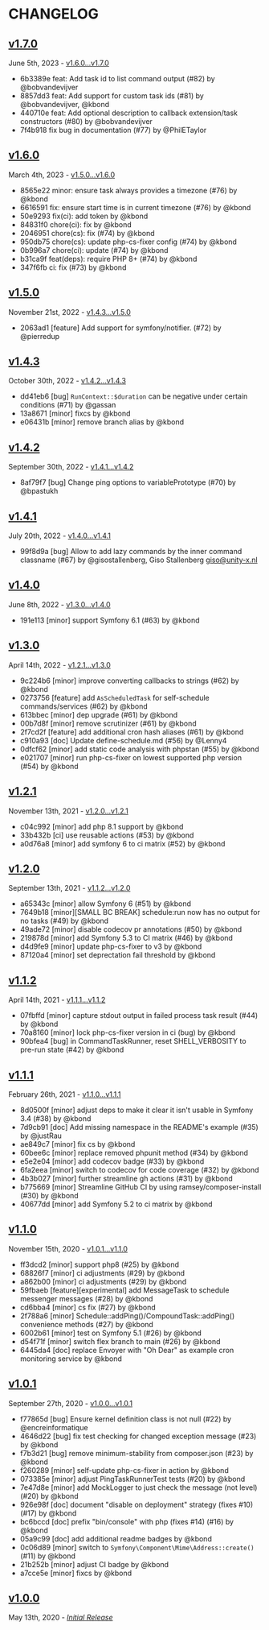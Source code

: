 # CHANGELOG

## [v1.7.0](https://github.com/zenstruck/schedule-bundle/releases/tag/v1.7.0)

June 5th, 2023 - [v1.6.0...v1.7.0](https://github.com/zenstruck/schedule-bundle/compare/v1.6.0...v1.7.0)

* 6b3389e feat: Add task id to list command output (#82) by @bobvandevijver
* 8857dd3 feat: Add support for custom task ids (#81) by @bobvandevijver, @kbond
* 440710e feat: Add optional description to callback extension/task constructors (#80) by @bobvandevijver
* 7f4b918 fix bug in documentation (#77) by @PhilETaylor

## [v1.6.0](https://github.com/zenstruck/schedule-bundle/releases/tag/v1.6.0)

March 4th, 2023 - [v1.5.0...v1.6.0](https://github.com/zenstruck/schedule-bundle/compare/v1.5.0...v1.6.0)

* 8565e22 minor: ensure task always provides a timezone (#76) by @kbond
* 6616591 fix: ensure start time is in current timezone (#76) by @kbond
* 50e9293 fix(ci): add token by @kbond
* 84831f0 chore(ci): fix by @kbond
* 2046951 chore(cs): fix (#74) by @kbond
* 950db75 chore(cs): update php-cs-fixer config (#74) by @kbond
* 0b996a7 chore(ci): update (#74) by @kbond
* b31ca9f feat(deps): require PHP 8+ (#74) by @kbond
* 347f6fb ci: fix (#73) by @kbond

## [v1.5.0](https://github.com/zenstruck/schedule-bundle/releases/tag/v1.5.0)

November 21st, 2022 - [v1.4.3...v1.5.0](https://github.com/zenstruck/schedule-bundle/compare/v1.4.3...v1.5.0)

* 2063ad1 [feature] Add support for symfony/notifier. (#72) by @pierredup

## [v1.4.3](https://github.com/zenstruck/schedule-bundle/releases/tag/v1.4.3)

October 30th, 2022 - [v1.4.2...v1.4.3](https://github.com/zenstruck/schedule-bundle/compare/v1.4.2...v1.4.3)

* dd41eb6 [bug] `RunContext::$duration` can be negative under certain conditions (#71) by @gassan
* 13a8671 [minor] fixcs by @kbond
* e06431b [minor] remove branch alias by @kbond

## [v1.4.2](https://github.com/zenstruck/schedule-bundle/releases/tag/v1.4.2)

September 30th, 2022 - [v1.4.1...v1.4.2](https://github.com/zenstruck/schedule-bundle/compare/v1.4.1...v1.4.2)

* 8af79f7 [bug] Change ping options to variablePrototype (#70) by @bpastukh

## [v1.4.1](https://github.com/zenstruck/schedule-bundle/releases/tag/v1.4.1)

July 20th, 2022 - [v1.4.0...v1.4.1](https://github.com/zenstruck/schedule-bundle/compare/v1.4.0...v1.4.1)

* 99f8d9a [bug] Allow to add lazy commands by the inner command classname (#67) by @gisostallenberg, Giso Stallenberg <giso@unity-x.nl>

## [v1.4.0](https://github.com/zenstruck/schedule-bundle/releases/tag/v1.4.0)

June 8th, 2022 - [v1.3.0...v1.4.0](https://github.com/zenstruck/schedule-bundle/compare/v1.3.0...v1.4.0)

* 191e113 [minor] support Symfony 6.1 (#63) by @kbond

## [v1.3.0](https://github.com/zenstruck/schedule-bundle/releases/tag/v1.3.0)

April 14th, 2022 - [v1.2.1...v1.3.0](https://github.com/zenstruck/schedule-bundle/compare/v1.2.1...v1.3.0)

* 9c224b6 [minor] improve converting callbacks to strings (#62) by @kbond
* 0273756 [feature] add `AsScheduledTask` for self-schedule commands/services (#62) by @kbond
* 613bbec [minor] dep upgrade (#61) by @kbond
* 00b7d8f [minor] remove scrutinizer (#61) by @kbond
* 2f7cd2f [feature] add additional cron hash aliases (#61) by @kbond
* c910a93 [doc] Update define-schedule.md (#56) by @Lenny4
* 0dfcf62 [minor] add static code analysis with phpstan (#55) by @kbond
* e021707 [minor] run php-cs-fixer on lowest supported php version (#54) by @kbond

## [v1.2.1](https://github.com/zenstruck/schedule-bundle/releases/tag/v1.2.1)

November 13th, 2021 - [v1.2.0...v1.2.1](https://github.com/zenstruck/schedule-bundle/compare/v1.2.0...v1.2.1)

* c04c992 [minor] add php 8.1 support by @kbond
* 33b432b [ci] use reusable actions (#53) by @kbond
* a0d76a8 [minor] add symfony 6 to ci matrix (#52) by @kbond

## [v1.2.0](https://github.com/zenstruck/schedule-bundle/releases/tag/v1.2.0)

September 13th, 2021 - [v1.1.2...v1.2.0](https://github.com/zenstruck/schedule-bundle/compare/v1.1.2...v1.2.0)

* a65343c [minor] allow Symfony 6 (#51) by @kbond
* 7649b18 [minor][SMALL BC BREAK] schedule:run now has no output for no tasks (#49) by @kbond
* 49ade72 [minor] disable codecov pr annotations (#50) by @kbond
* 219878d [minor] add Symfony 5.3 to CI matrix (#46) by @kbond
* d4d9fe9 [minor] update php-cs-fixer to v3 by @kbond
* 87120a4 [minor] set deprectation fail threshold by @kbond

## [v1.1.2](https://github.com/zenstruck/schedule-bundle/releases/tag/v1.1.2)

April 14th, 2021 - [v1.1.1...v1.1.2](https://github.com/zenstruck/schedule-bundle/compare/v1.1.1...v1.1.2)

* 07fbffd [minor] capture stdout output in failed process task result (#44) by @kbond
* 70a8160 [minor] lock php-cs-fixer version in ci (bug) by @kbond
* 90bfea4 [bug] in CommandTaskRunner, reset SHELL_VERBOSITY to pre-run state (#42) by @kbond

## [v1.1.1](https://github.com/zenstruck/schedule-bundle/releases/tag/v1.1.1)

February 26th, 2021 - [v1.1.0...v1.1.1](https://github.com/zenstruck/schedule-bundle/compare/v1.1.0...v1.1.1)

* 8d0500f [minor] adjust deps to make it clear it isn't usable in Symfony 3.4 (#38) by @kbond
* 7d9cb91 [doc] Add missing namespace in the README's example (#35) by @justRau
* ae849c7 [minor] fix cs by @kbond
* 60bee6c [minor] replace removed phpunit method (#34) by @kbond
* e5e2e04 [minor] add codecov badge (#33) by @kbond
* 6fa2eea [minor] switch to codecov for code coverage (#32) by @kbond
* 4b3b027 [minor] further streamline gh actions (#31) by @kbond
* b775669 [minor] Streamline GitHub CI by using ramsey/composer-install (#30) by @kbond
* 40677dd [minor] add Symfony 5.2 to ci matrix by @kbond

## [v1.1.0](https://github.com/zenstruck/schedule-bundle/releases/tag/v1.1.0)

November 15th, 2020 - [v1.0.1...v1.1.0](https://github.com/zenstruck/schedule-bundle/compare/v1.0.1...v1.1.0)

* ff3dcd2 [minor] support php8 (#25) by @kbond
* 68826f7 [minor] ci adjustments (#29) by @kbond
* a862b00 [minor] ci adjustments (#29) by @kbond
* 59fbaeb [feature][experimental] add MessageTask to schedule messenger messages (#28) by @kbond
* cd6bba4 [minor] cs fix (#27) by @kbond
* 2f788a6 [minor] Schedule::addPing()/CompoundTask::addPing() convenience methods (#27) by @kbond
* 6002b61 [minor] test on Symfony 5.1 (#26) by @kbond
* d54f71f [minor] switch flex branch to main (#26) by @kbond
* 6445da4 [doc] replace Envoyer with "Oh Dear" as example cron monitoring service by @kbond

## [v1.0.1](https://github.com/zenstruck/schedule-bundle/releases/tag/v1.0.1)

September 27th, 2020 - [v1.0.0...v1.0.1](https://github.com/zenstruck/schedule-bundle/compare/v1.0.0...v1.0.1)

* f77865d [bug] Ensure kernel definition class is not null (#22) by @encreinformatique
* 4646d22 [bug] fix test checking for changed exception message (#23) by @kbond
* f7b3d21 [bug] remove minimum-stability from composer.json (#23) by @kbond
* f260289 [minor] self-update php-cs-fixer in action by @kbond
* 073385e [minor] adjust PingTaskRunnerTest tests (#20) by @kbond
* 7e47d8e [minor] add MockLogger to just check the message (not level) (#20) by @kbond
* 926e98f [doc] document "disable on deployment" strategy (fixes #10) (#17) by @kbond
* bc6bccd [doc] prefix "bin/console" with php (fixes #14) (#16) by @kbond
* 05a9c99 [doc] add additional readme badges by @kbond
* 0c06d89 [minor] switch to `Symfony\Component\Mime\Address::create()` (#11) by @kbond
* 21b252b [minor] adjust CI badge by @kbond
* a7cce5e [minor] fixcs by @kbond

## [v1.0.0](https://github.com/zenstruck/schedule-bundle/releases/tag/v1.0.0)

May 13th, 2020 - _[Initial Release](https://github.com/zenstruck/schedule-bundle/commits/v1.0.0)_
